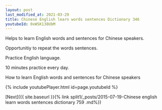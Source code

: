 ```yaml
---
layout: post
last_modified_at: 2021-03-29
title: Chinese English learn words sentences Dictionary 346 
youtubeId: 0xWSK138UbM
---
```

 
 
Helps to learn English words and sentences for Chinese speakers.

Opportunitiy to repeat the words sentences. 

Practice English language. 
 
10 minutes practice every day. 
 
How to learn English words and sentences for Chinese speakers 
 
{% include youtubePlayer.html id=page.youtubeId %}
 
 
[Next]({{ site.baseurl }}{% link  split1/_posts/2015-07-19-Chinese english learn words sentences dictionary 759 .md%})
 
